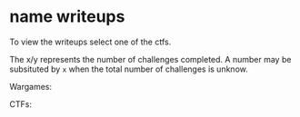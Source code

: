 # name writeups

To view the writeups select one of the ctfs.

The x/y represents the number of challenges completed. A number may be subsituted by `x` when the total number of challenges is unknow.

Wargames:

CTFs:
